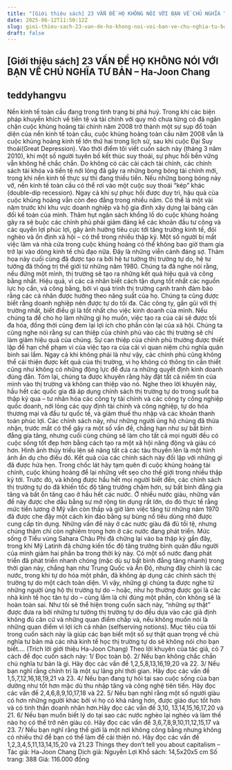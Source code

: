 ```yaml
---
title: "[Giới thiệu sách] 23 VẤN ĐỀ HỌ KHÔNG NÓI VỚI BẠN VỀ CHỦ NGHĨA TƯ BẢN – Ha-Joon Chang"
date: 2025-06-12T11:50:12Z
slug: gioi-thieu-sach-23-van-de-ho-khong-noi-voi-ban-ve-chu-nghia-tu-ban-ha-joon-chang
draft: false
---
```


## [Giới thiệu sách] 23 VẤN ĐỀ HỌ KHÔNG NÓI VỚI BẠN VỀ CHỦ NGHĨA TƯ BẢN – Ha-Joon Chang

## teddyhangvu

Nền kinh tế toàn cầu đang trong tình trạng bị phá huỷ. Trong khi các biện pháp khuyến khích về tiền tệ và tài chính với quy mô chưa từng có đã ngăn chặn cuộc khủng hoảng tài chính năm 2008 trở thành một sự sụp đổ toàn diện của nền kinh tế toàn cầu, cuộc khủng hoảng toàn cầu năm 2008 vẫn là cuộc khủng hoảng kinh tế lớn thứ hai trong lịch sử, sau khi cuộc Đại Suy thoái(Great Depression). Vào thời điểm tôi viết cuốn sách này (tháng 3 năm 2010), khi một số người tuyên bố kết thúc suy thoái, sự phục hồi bền vững vẫn không hề chắc chắn. Do không có các cải cách tài chính, các chính sách tài khóa và tiền tệ nới lỏng đã gây ra những bong bóng tài chính mới, trong khi nền kinh tế thực sự thì đang thiếu tiền. Nếu những bong bóng này vỡ, nền kinh tế toàn cầu có thể rơi vào một cuộc suy thoái “kép” khác (double-dip recession). Ngay cả khi sự phục hồi được duy trì, hậu quả của cuộc khủng hoảng vẫn còn đeo đẳng trong nhiều năm. Có thể là một vài năm trước khi khu vực doanh nghiệp và hộ gia đình xây dựng lại bảng cân đối kế toán của mình. Thâm hụt ngân sách khổng lồ do cuộc khủng hoảng gây ra sẽ buộc các chính phủ phải giảm đáng kể các khoản đầu tư công và các quyền lợi phúc lợi, gây ảnh hưởng tiêu cực tới tăng trưởng kinh tế, đói nghèo và ổn định xã hội – có thể trong nhiều thập kỷ. Một số người bị mất việc làm và nhà cửa trong cuộc khủng hoảng có thể không bao giờ tham gia trở lại vào dòng kinh tế chủ đạo nữa. Đây là những viễn cảnh đáng sợ.
Thảm họa này cuối cùng đã được tạo ra bởi hệ tư tưởng thị trường tự do, hệ tư tưởng đã thống trị thế giới từ những năm 1980. Chúng ta đã nghe nói rằng, nếu đứng một mình, thị trường sẽ tạo ra những kết quả hiệu quả và công bằng nhất. Hiệu quả, vì các cá nhân biết cách tận dụng tốt nhất các nguồn lực họ cần, và công bằng, bởi vì quá trình thị trường cạnh tranh đảm bảo rằng các cá nhân được hưởng theo năng suất của họ. Chúng ta cũng được biết rằng doanh nghiệp nên được tự do tối đa. Các công ty, gần gũi với thị trường nhất, biết điều gì là tốt nhất cho việc kinh doanh của mình. Nếu chúng ta để cho họ làm những gì họ muốn, việc tạo ra của cải sẽ được tối đa hóa, đồng thời cũng đem lại lợi ích cho phần còn lại của xã hội. Chúng ta cũng nghe nói rằng sự can thiệp của chính phủ vào các thị trường sẽ chỉ làm giảm hiệu quả của chúng. Sự can thiệp của chính phủ thường được thiết lập để hạn chế phạm vi của việc tạo ra của cải vì quan niệm chủ nghĩa quân bình sai lầm. Ngay cả khi không phải là như vậy, các chính phủ cũng không thể cải thiện được kết quả của thị trường, vì họ không có thông tin cần thiết cũng như không có những động lực để đưa ra những quyết định kinh doanh đúng đắn. Tóm lại, chúng ta được khuyên rằng hãy đặt tất cả niềm tin của mình vào thị trường và không can thiệp vào nó.
Nghe theo lời khuyên này, hầu hết các quốc gia đã áp dụng chính sách thị trường tự do trong suốt ba thập kỷ qua – tư nhân hóa các công ty tài chính và các công ty công nghiệp quốc doanh, nới lỏng các quy định tài chính và công nghiệp, tự do hóa thương mại và đầu tư quốc tế, và giảm thuế thu nhập và các khoản thanh toán phúc lợi. Các chính sách này, như những người ủng hộ chúng đã thừa nhận, trước mắt có thể gây ra một số vấn đề, chẳng hạn như sự bất bình đẳng gia tăng, nhưng cuối cùng chúng sẽ làm cho tất cả mọi người đều có cuộc sống tốt đẹp hơn bằng cách tạo ra một xã hội năng động và giàu có hơn. Hình ảnh thủy triều lên sẽ nâng tất cả các tàu thuyền lên là một hình ảnh ẩn dụ cho điều đó.
Kết quả của các chính sách này đối lập với những gì đã được hứa hẹn. Trong chốc lát hãy tạm quên đi cuộc khủng hoảng tài chính, cuộc khủng hoảng để lại những vết sẹo cho thế giới trong nhiều thập kỷ tới. Trước đó, và không được hầu hết mọi người biết đến, các chính sách thị trường tự do đã khiến tốc độ tăng trưởng chậm hơn, sự bất bình đẳng gia tăng và bất ổn tăng cao ở hầu hết các nước. Ở nhiều nước giàu, những vấn đề này được che dấu bằng sự mở rộng tín dụng rất lớn, do đó thực tế rằng mức tiền lương ở Mỹ vẫn còn thấp và giờ làm việc tăng từ những năm 1970 đã được che đậy một cách kín đáo bằng sự bùng nổ tiêu dùng nhờ được cung cấp tín dụng. Những vấn đề này ở các nước giàu đã đủ tồi tệ, nhưng chúng thậm chí còn nghiêm trọng hơn ở các nước đang phát triển. Mức sống ở Tiểu vùng Sahara Châu Phi đã chững lại vào ba thập kỷ gần đây, trong khi Mỹ Latinh đã chứng kiến tốc độ tăng trưởng bình quân đầu người của mình giảm hai phần ba trong thời kỳ này. Có một số nước đang phát triển đã phát triển nhanh chóng (mặc dù sự bất bình đẳng tăng nhanh) trong thời gian này, chẳng hạn như Trung Quốc và Ấn Độ, nhưng đây chính là các nước, trong khi tự do hóa một phần, đã không áp dụng các chính sách thị trường tự do một cách toàn diện.
Vì vậy, những gì chúng ta được nghe từ những người ủng hộ thị trường tự do – hoặc, như họ thường được gọi là các nhà kinh tế học tân tự do – cùng lắm là chỉ đúng một phần, còn không sẽ là hoàn toàn sai. Như tôi sẽ thể hiện trong cuốn sách này, “những sự thật” được đưa ra bởi những tư tưởng thị trường tự do đều dựa vào các giả định không đủ căn cứ và những quan điểm chắp vá, nếu không muốn nói là những quan điểm vì lợi ích cá nhân (selfserving notions). Mục tiêu của tôi trong cuốn sách này là giúp các bạn biết một số sự thật quan trọng về chủ nghĩa tư bản mà các nhà kinh tế học thị trường tự do sẽ không nói cho bạn biết….
(Trích lời giới thiệu Ha-Joon Chang)
Theo lời khuyên của tác giả, có 7 cách để đọc cuốn sách này:
1/ Đọc toàn bộ.
2/ Nếu bạn không chắc chắn chủ nghĩa tư bản là gì. Hãy đọc các vấn đề 1,2,5,8,13,16,19,20 và 22.
3/ Nếu bạn nghĩ rằng chính trị là một sự lãng phí thời gian. Hãy đọc các vấn đề 1,5,7,12,16,18,19,21 và 23.
4/ Nếu bạn đang tự hỏi tại sao cuộc sống của bạn dường như tốt hơn mặc dù thu nhập tăng và công nghệ tiên tiến. Hãy đọc các vấn đề 2,4,6,8,9,10,17,18 và 22.
5/ Nếu bạn nghĩ rằng một số người giàu có hơn những người khác bởi vì họ có khả năng hơn, được giáo dục tốt hơn và có tinh thần doanh nhân hơn.Hãy đọc các vấn đề 3,10, 13,14,15,16,17,20 và 21.
6/ Nếu bạn muốn biết lý do tại sao các nước nghèo lại nghèo và làm thế nào họ có thể trở nên giàu có. Hãy đọc các vấn đề 3,6,7,8,9,10,11,12,15,17 và 23.
7/ Nếu bạn nghĩ rằng thế giới là một nơi không công bằng nhưng không có nhiều thứ để bạn có thể làm để cải thiện nó. Hãy đọc các vấn đề 1,2,3,4,5,11,13,14,15,20 và 21.23 Things they don’t tell you about capitalism –
Tác giả: Ha-Joon Chang
Dịch giả: Nguyễn Lợi
Khổ sách: 14,5x20x5 cm
Số trang: 388
Giá: 116.000 đồng
